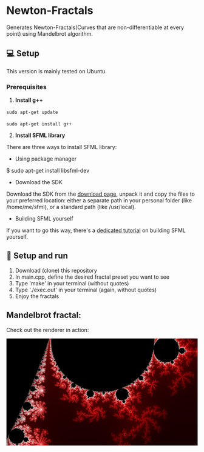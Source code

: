 # Newton-Fractals
Generates Newton-Fractals(Curves that are non-differentiable at every point) using Mandelbrot algorithm.

## :computer: Setup

This version is mainly tested on Ubuntu.

### Prerequisites

1. **Install g++**

` sudo apt-get update `

` sudo apt-get install g++ `

2. **Install SFML library**

There are three ways to install SFML library:

* Using package manager

$ sudo apt-get install libsfml-dev

* Download the SDK

Download the SDK from the [download page](https://www.sfml-dev.org/download.php), unpack it and copy the files to your preferred location: either a separate path in your personal folder (like /home/me/sfml), or a standard path (like /usr/local).

* Building SFML yourself

If you want to go this way, there's a [dedicated tutorial](https://www.sfml-dev.org/tutorials/2.0/compile-with-cmake.php) on building SFML yourself.

## :wrench: Setup and run

1. Download (clone) this repository
2. In main.cpp, define the desired fractal preset you want to see
3. Type 'make' in your terminal (without quotes)
4. Type './exec.out' in your terminal (again, without quotes)
5. Enjoy the fractals

## Mandelbrot fractal:
Check out the renderer in action:

![Mandelbrot Fractal Render](https://raw.githubusercontent.com/BojanV03/SFML_Fractals/master/Images/Mandelbrot.jpg "Mandelbrot Fractal Render")
